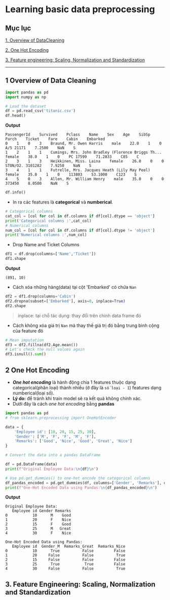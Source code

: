 # Learning basic data preprocessing

## Mục lục

[1. Overview of DataCleaning](#1-overview-of-data-cleaning)

[2. One Hot Encoding](#2-one-hot-encoding)

[3. Feature engineering: Scaling, Normalization and Standardization](3-feature-engineering-scaling-normalization-and-standardization)

---

## 1 Overview of Data Cleaning

```python
import pandas as pd
import numpy as np

# Load the dataset
df = pd.read_csv('titanic.csv')
df.head()
```

**Output**

```
PassengerId    Survived    Pclass    Name    Sex    Age    SibSp    Parch    Ticket    Fare    Cabin    Embarked
0    1    0    3    Braund, Mr. Owen Harris    male    22.0    1    0    A/5 21171    7.2500    NaN    S
1    2    1    1    Cumings, Mrs. John Bradley (Florence Briggs Th...    female    38.0    1    0    PC 17599    71.2833    C85    C
2    3    1    3    Heikkinen, Miss. Laina    female    26.0    0    0    STON/O2. 3101282    7.9250    NaN    S
3    4    1    1    Futrelle, Mrs. Jacques Heath (Lily May Peel)    female    35.0    1    0    113803    53.1000    C123    S
4    5    0    3    Allen, Mr. William Henry    male    35.0    0    0    373450    8.0500    NaN    S
```

```python
df.info()
```

- In ra các features là **categorical** và **numberical**.

```python
# Categorical columns
cat_col = [col for col in df.columns if df[col].dtype == 'object']
print('Categorical columns :',cat_col)
# Numerical columns
num_col = [col for col in df.columns if df[col].dtype != 'object']
print('Numerical columns :',num_col)
```

- Drop Name and Ticket Columns

```python
df1 = df.drop(columns=['Name','Ticket'])
df1.shape
```

**Output**

```
(891, 10)
```

- Cách xóa những hàng(data) tại cột 'Embarked' có chứa `Nan`

```python
df2 = df1.drop(columns='Cabin')
df2.dropna(subset=['Embarked'], axis=0, inplace=True)
df2.shape
```

> inplace: tại chỗ
> tác dụng: thay đổi trên chính data frame đó

- Cách không xóa giá trị `Nan` mà thay thế giá trị đó bằng trung bình cộng của feature đó

```python
# Mean imputation
df3 = df2.fillna(df2.Age.mean())
# Let's check the null values again
df3.isnull().sum()
```

## 2 One Hot Encoding

- ***One hot encoding*** là hành động chia 1 features thuộc dạng categorical(phân loại)
  thành nhiều (ở đây là `số loại - 1`) features dạng numberical(loại số).
- **Lý do:** để tránh khi train model sẽ ra kết quả không chính xác.
- Dưới đây là cách *one hot encoding* bằng **pandas**

```python
import pandas as pd
# from sklearn.preprocessing import OneHotEncoder

data = {
    'Employee id': [10, 20, 15, 25, 30],
    'Gender': ['M', 'F', 'F', 'M', 'F'],
    'Remarks': ['Good', 'Nice', 'Good', 'Great', 'Nice']
}

# Convert the data into a pandas DataFrame

df = pd.DataFrame(data)
print(f"Original Employee Data:\n{df}\n")

# Use pd.get_dummies() to one-hot encode the categorical columns
df_pandas_encoded = pd.get_dummies(df, columns=['Gender', 'Remarks'], drop_first=True)
print(f"One-Hot Encoded Data using Pandas:\n{df_pandas_encoded}\n")
```

**Output**

```
Original Employee Data:
   Employee id Gender Remarks
0           10      M    Good
1           20      F    Nice
2           15      F    Good
3           25      M   Great
4           30      F    Nice

One-Hot Encoded Data using Pandas:
   Employee id  Gender_M  Remarks_Great  Remarks_Nice
0           10      True          False         False
1           20     False          False          True
2           15     False          False         False
3           25      True           True         False
4           30     False          False          True
```

## 3. Feature Engineering: Scaling, Normalization and Standardization
